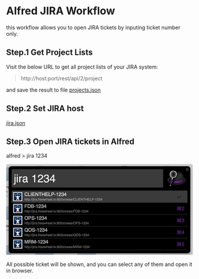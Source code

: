 # Alfred JIRA Workflow

this workflow allows you to open JIRA tickets by inputing ticket number only.

## Step.1 Get Project Lists

Visit the below URL to get all project lists of your JIRA system:

> http://host:port/rest/api/2/project

and save the result to file [projects.json](projects.json)

## Step.2 Set JIRA host

[jira.json](jira.json)


## Step.3 Open JIRA tickets in Alfred

alfred > jira 1234

![image](screenshot.jpg)

All possible ticket will be shown, and you can select any of them and open it in browser.


